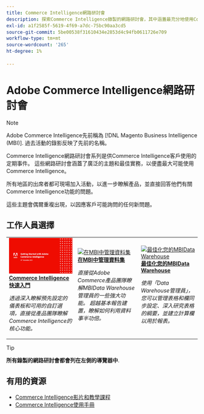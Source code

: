 ```yaml
---
title: Commerce Intelligence網路研討會
description: 探索Commerce Intelligence錄製的網路研討會，其中涵蓋最充分地使用Commerce Intelligence的各種主題和最佳實務。
exl-id: a1f2585f-5619-4f69-a7dc-75bc90aa3cd5
source-git-commit: 5be00538f31610434e2853d4c94fb0611726e709
workflow-type: tm+mt
source-wordcount: '265'
ht-degree: 1%

---
```


# Adobe Commerce Intelligence網路研討會

>[!NOTE]
>
>Adobe Commerce Intelligence先前稱為 [!DNL Magento Business Intelligence (MBI)]. 過去活動的錄影反映了先前的名稱。

Commerce Intelligence網路研討會系列是供Commerce Intelligence客戶使用的定期事件。 這些網路研討會涵蓋了廣泛的主題和最佳實務，以便盡最大可能使用Commerce Intelligence。

所有地區的出席者都可現場加入活動，以進一步瞭解產品，並直接回答他們有關Commerce Intelligence功能的問題。

這些主題會偶爾重複出現，以因應客戶可能詢問的任何新問題。

## 工作人員選擇

<table>
<tr>
  <td>
    <a href="https://experienceleague.adobe.com/docs/events/commerce-intelligence-webinar-recordings/2023/getting-started.html">
      <img alt="Commerce Intelligence快速入門" src="./assets/getting-started.png" />
    </a>
     <div>
      <a href="https://experienceleague.adobe.com/docs/events/commerce-intelligence-webinar-recordings/2023/getting-started.html">
        <strong>Commerce Intelligence快速入門</strong>
      </a>
    </div>
    <p>
    <em>透過深入瞭解預先設定的儀表板和可用的自訂選項，直接從產品團隊瞭解Commerce Intelligence的核心功能。</em>
    <p>
  </td>
  <td>
    <a href="https://experienceleague.adobe.com/docs/events/commerce-intelligence-webinar-recordings/2023/manage-data-sets.html">
      <img alt="在MBI中管理資料集" src="./assets/managing-data-sets-mbi.png" />
    </a>
     <div>
      <a href="https://experienceleague.adobe.com/docs/events/commerce-intelligence-webinar-recordings/2023/manage-data-sets.html">
        <strong>在MBI中管理資料集</strong>
      </a>
    </div>
    <p>
    <em>直接從Adobe Commerce產品團隊瞭解MBIData Warehouse管理員的一些強大功能。 超越基本報告建置，瞭解如何利用資料事半功倍。</em>
    <p>
  </td>
   <td>
    <a href="https://experienceleague.adobe.com/docs/events/commerce-intelligence-webinar-recordings/2021/optimize-data-warehouse.html">
      <img alt="最佳化您的MBIData Warehouse" src="./assets/optimize-data-warehouse.png" />
    </a>
     <div>
      <a href="https://experienceleague.adobe.com/docs/events/commerce-intelligence-webinar-recordings/2021/optimize-data-warehouse.html">
        <strong>最佳化您的MBIData Warehouse</strong>
      </a>
    </div>
    <p>
    <em>使用「Data Warehouse管理員」，您可以管理表格和欄同步設定、深入研究表格的綱要，並建立計算欄以用於報表。</em>
    <p>
  </td>
</tr>
</table>

>[!TIP]
>
>**所有錄製的網路研討會都會列在左側的導覽器中**.

## 有用的資源

- [Commerce Intelligence影片和教學課程](https://experienceleague.adobe.com/docs/commerce-learn/tutorials/mbi/filter-sets.html)
- [Commerce Intelligence使用手冊](https://experienceleague.adobe.com/docs/commerce-business-intelligence/mbi/guide-overview.html)
